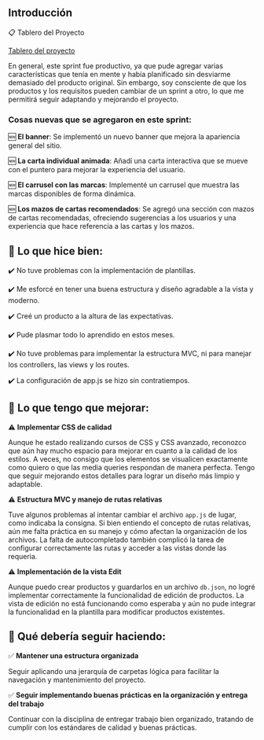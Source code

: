 
## Introducción

📋 Tablero del Proyecto

[Tablero del proyecto](https://github.com/users/unDEVtaker/projects/5)

En general, este sprint fue productivo, ya que pude agregar varias características que tenía en mente y había planificado sin desviarme demasiado del producto original. 
Sin embargo, soy consciente de que los productos y los requisitos pueden cambiar de un sprint a otro, lo que me permitirá seguir adaptando y mejorando el proyecto.

### **Cosas nuevas que se agregaron en este sprint**:
🆕 **El banner**: Se implementó un nuevo banner que mejora la apariencia general del sitio.

🆕 **La carta individual animada**: Añadí una carta interactiva que se mueve con el puntero para mejorar la experiencia del usuario.

🆕 **El carrusel con las marcas**: Implementé un carrusel que muestra las marcas disponibles de forma dinámica.

🆕 **Los mazos de cartas recomendados**: Se agregó una sección con mazos de cartas recomendadas, ofreciendo sugerencias a los usuarios y una experiencia que hace referencia a las cartas y los mazos.


## 📝 Lo que hice bien:

✔️ No tuve problemas con la implementación de plantillas.

✔️ Me esforcé en tener una buena estructura y diseño agradable a la vista y moderno.

✔️ Creé un producto a la altura de las expectativas.

✔️ Pude plasmar todo lo aprendido en estos meses.

✔️ No tuve problemas para implementar la estructura MVC, ni para manejar los controllers, las views y los routes.

✔️ La configuración de app.js se hizo sin contratiempos.


## 📝 Lo que tengo que mejorar:

⚠️ **Implementar CSS de calidad** 

   Aunque he estado realizando cursos de CSS y CSS avanzado, reconozco que aún hay mucho espacio para mejorar en cuanto a la calidad de los estilos.
   A veces, no consigo que los elementos se visualicen exactamente como quiero o que las media queries respondan de manera perfecta. Tengo que seguir mejorando estos detalles para lograr un diseño más limpio y adaptable.

⚠️ **Estructura MVC y manejo de rutas relativas** 

   Tuve algunos problemas al intentar cambiar el archivo `app.js` de lugar, como indicaba la consigna. Si bien entiendo el concepto de rutas relativas, aún me falta práctica en su manejo y cómo afectan la organización de los archivos. 
   La falta de autocompletado también complicó la tarea de configurar correctamente las rutas y acceder a las vistas donde las requeria.

⚠️ **Implementación de la vista Edit**

   Aunque puedo crear productos y guardarlos en un archivo `db.json`, no logré implementar correctamente la funcionalidad de edición de productos. La vista de edición no está funcionando como esperaba y aún no pude integrar la funcionalidad en la plantilla para modificar productos existentes.


## 📝 Qué debería seguir haciendo:

✅ **Mantener una estructura organizada** 

   Seguir aplicando una jerarquía de carpetas lógica para facilitar la navegación y mantenimiento del proyecto.

✅ **Seguir implementando buenas prácticas en la organización y entrega del trabajo** 

   Continuar con la disciplina de entregar trabajo bien organizado, tratando de cumplir con los estándares de calidad y buenas prácticas.
